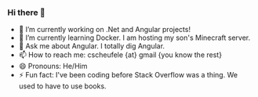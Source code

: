 ### Hi there 👋

- 🔭 I’m currently working on .Net and Angular projects!
- 🌱 I’m currently learning Docker. I am hosting my son's Minecraft server.
- 💬 Ask me about Angular. I totally dig Angular.
- 📫 How to reach me: cscheufele {at} gmail {you know the rest}
- 😄 Pronouns: He/Him
- ⚡ Fun fact: I've been coding before Stack Overflow was a thing. We used to have to use books.

<!--
**gotshoo/gotshoo** is a ✨ _special_ ✨ repository because its `README.md` (this file) appears on your GitHub profile.

Here are some ideas to get you started:

- 🔭 I’m currently working on ...
- 🌱 I’m currently learning ...
- 👯 I’m looking to collaborate on ...
- 🤔 I’m looking for help with ...
- 💬 Ask me about ...
- 📫 How to reach me: ...
- 😄 Pronouns: ...
- ⚡ Fun fact: ...
-->
